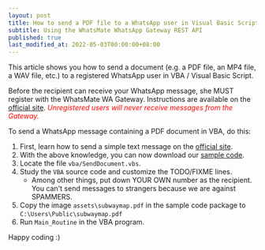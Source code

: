 ```yaml
---
layout: post
title: How to send a PDF file to a WhatsApp user in Visual Basic Script / VBA
subtitle: Using the WhatsMate WhatsApp Gateway REST API
published: true
last_modified_at: 2022-05-03T00:00:00+08:00
---
```



This article shows you how to send a document (e.g. a PDF file, an MP4 file, a WAV file, etc.) to a registered WhatsApp user in VBA / Visual Basic Script.

Before the recipient can receive your WhatsApp message, she MUST register with the WhatsMate WA Gateway. Instructions are available on the [official site](https://www.whatsmate.net/whatsapp-gateway-api.html). <span style="color:red">*Unregistered users will never receive messages from the Gateway.*</span>


To send a WhatsApp message containing a PDF document in VBA, do this:

1. First, learn how to send a simple text message on the [official site](https://www.whatsmate.net/whatsapp-gateway-api.html).
2. With the above knowledge, you can now download our [sample code](https://github.com/whatsmate/wa-demos/archive/master.zip).
3. Locate the file `vba/SendDocument.vbs`.  <script src="https://gist.github.com/whatsmate/01ba745741b89a7394db9fa9ab845ae0.js"></script>
4. Study the `VBA` source code and customize the TODO/FIXME lines.
   * Among other things, put down YOUR OWN number as the recipient. You can't send messages to strangers because we are against SPAMMERS.
5. Copy the image `assets\subwaymap.pdf` in the sample code package to `C:\Users\Public\subwaymap.pdf`
6. Run `Main_Routine` in the VBA program.


Happy coding :) 


<br>
<script async src="//pagead2.googlesyndication.com/pagead/js/adsbygoogle.js"></script>
<ins class="adsbygoogle"
     style="display:inline-block;width:728px;height:90px"
     data-ad-client="ca-pub-7383487179928477"
     data-ad-slot="6959057004"></ins>
<script>
(adsbygoogle = window.adsbygoogle || []).push({});
</script>
<br>

